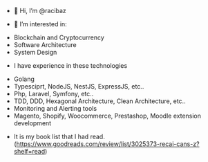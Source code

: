 - 👋 Hi, I’m @racibaz

- 👀 I’m interested in:
* Blockchain and Cryptocurrency
* Software Architecture
* System Design

- I have experience in these technologies
* Golang
* Typesciprt, NodeJS, NestJS, ExpressJS, etc..
* Php, Laravel, Symfony, etc..
* TDD, DDD, Hexagonal Architecture, Clean Architecture, etc..
* Monitoring and Alerting tools
* Magento, Shopify, Woocommerce, Prestashop, Moodle extension development
- It is my book list that I had read. (https://www.goodreads.com/review/list/3025373-recai-cans-z?shelf=read)
